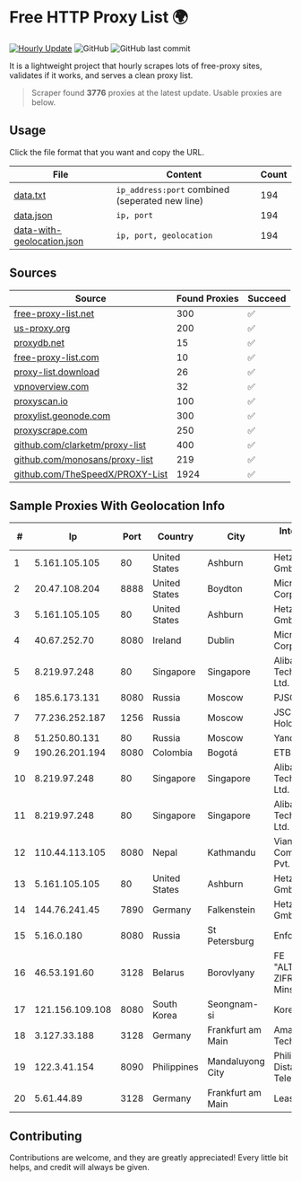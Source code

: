 
# Free HTTP Proxy List 🌍

[![Hourly Update](https://github.com/mertguvencli/http-proxy-list/actions/workflows/main.yml/badge.svg?branch=main)](https://github.com/mertguvencli/http-proxy-list/actions/workflows/main.yml)
![GitHub](https://img.shields.io/github/license/mertguvencli/http-proxy-list)
![GitHub last commit](https://img.shields.io/github/last-commit/mertguvencli/http-proxy-list)

It is a lightweight project that hourly scrapes lots of free-proxy sites, validates if it works, and serves a clean proxy list.


> Scraper found **3776** proxies at the latest update. Usable proxies are below.

## Usage

Click the file format that you want and copy the URL.


|File|Content|Count|
|----|-------|-----|
|[data.txt](https://raw.githubusercontent.com/mertguvencli/http-proxy-list/main/proxy-list/data.txt)|`ip_address:port` combined (seperated new line)|194|
|[data.json](https://raw.githubusercontent.com/mertguvencli/http-proxy-list/main/proxy-list/data.json)|`ip, port`|194|
|[data-with-geolocation.json](https://raw.githubusercontent.com/mertguvencli/http-proxy-list/main/proxy-list/data-with-geolocation.json)|`ip, port, geolocation`|194|

## Sources

|Source|Found Proxies|Succeed|
|------|-------------|-------|
|[free-proxy-list.net](https://free-proxy-list.net)|300|✅|
|[us-proxy.org](https://www.us-proxy.org)|200|✅|
|[proxydb.net](http://proxydb.net)|15|✅|
|[free-proxy-list.com](https://free-proxy-list.com/?page=&port=&type%5B%5D=http&type%5B%5D=https&up_time=0&search=Search)|10|✅|
|[proxy-list.download](https://www.proxy-list.download/HTTP)|26|✅|
|[vpnoverview.com](https://vpnoverview.com/privacy/anonymous-browsing/free-proxy-servers)|32|✅|
|[proxyscan.io](https://www.proxyscan.io)|100|✅|
|[proxylist.geonode.com](https://proxylist.geonode.com/api/proxy-list?limit=300&page=1&sort_by=lastChecked&sort_type=desc&protocols=http,https)|300|✅|
|[proxyscrape.com](https://api.proxyscrape.com/v2/?request=displayproxies&protocol=http&timeout=10000&country=all&ssl=all&anonymity=all)|250|✅|
|[github.com/clarketm/proxy-list](https://raw.githubusercontent.com/clarketm/proxy-list/master/proxy-list-raw.txt)|400|✅|
|[github.com/monosans/proxy-list](https://raw.githubusercontent.com/monosans/proxy-list/main/proxies/http.txt)|219|✅|
|[github.com/TheSpeedX/PROXY-List](https://raw.githubusercontent.com/TheSpeedX/PROXY-List/master/http.txt)|1924|✅|


## Sample Proxies With Geolocation Info

|#|Ip|Port|Country|City|Internet Service Provider|
|-|--|----|-------|----|-------------------------|
|1|5.161.105.105|80|United States|Ashburn|Hetzner Online GmbH|
|2|20.47.108.204|8888|United States|Boydton|Microsoft Corporation|
|3|5.161.105.105|80|United States|Ashburn|Hetzner Online GmbH|
|4|40.67.252.70|8080|Ireland|Dublin|Microsoft Corporation|
|5|8.219.97.248|80|Singapore|Singapore|Alibaba (US) Technology Co., Ltd.|
|6|185.6.173.131|8080|Russia|Moscow|PJSC MegaFon|
|7|77.236.252.187|1256|Russia|Moscow|JSC "ER-Telecom Holding"|
|8|51.250.80.131|80|Russia|Moscow|Yandex.Cloud LLC|
|9|190.26.201.194|8080|Colombia|Bogotá|ETB - Colombia|
|10|8.219.97.248|80|Singapore|Singapore|Alibaba (US) Technology Co., Ltd.|
|11|8.219.97.248|80|Singapore|Singapore|Alibaba (US) Technology Co., Ltd.|
|12|110.44.113.105|8080|Nepal|Kathmandu|Vianet Communications Pvt. Ltd|
|13|5.161.105.105|80|United States|Ashburn|Hetzner Online GmbH|
|14|144.76.241.45|7890|Germany|Falkenstein|Hetzner Online GmbH|
|15|5.16.0.180|8080|Russia|St Petersburg|Enforta-MSK|
|16|46.53.191.60|3128|Belarus|Borovlyany|FE "ALTERNATIVNAYA ZIFROVAYA SET" Minsk|
|17|121.156.109.108|8080|South Korea|Seongnam-si|Korea Telecom|
|18|3.127.33.188|3128|Germany|Frankfurt am Main|Amazon Technologies Inc.|
|19|122.3.41.154|8090|Philippines|Mandaluyong City|Philippine Long Distance Telephone Co.|
|20|5.61.44.89|3128|Germany|Frankfurt am Main|LeaseWeb DE|



## Contributing

Contributions are welcome, and they are greatly appreciated! Every
little bit helps, and credit will always be given.

